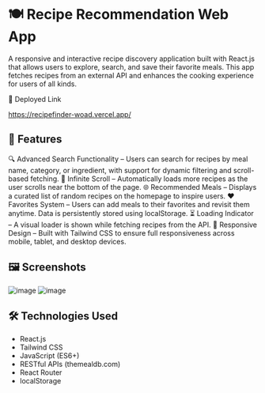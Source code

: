 # 🍽️ Recipe Recommendation Web App

A responsive and interactive recipe discovery application built with React.js that allows users to explore, search, and save their favorite meals. This app fetches recipes from an external API and enhances the cooking experience for users of all kinds.

🚀 Deployed Link

https://recipefinder-woad.vercel.app/

## 🌟 Features

🔍 Advanced Search Functionality – Users can search for recipes by meal name, category, or ingredient, with support for dynamic filtering and scroll-based fetching.
📜 Infinite Scroll – Automatically loads more recipes as the user scrolls near the bottom of the page.
🌐 Recommended Meals – Displays a curated list of random recipes on the homepage to inspire users.
❤️ Favorites System – Users can add meals to their favorites and revisit them anytime. Data is persistently stored using localStorage.
⏳ Loading Indicator – A visual loader is shown while fetching recipes from the API.
📱 Responsive Design – Built with Tailwind CSS to ensure full responsiveness across mobile, tablet, and desktop devices.

## 🖼️ Screenshots
![image](https://github.com/user-attachments/assets/865be1fa-fca9-42d1-8f31-5da3ec962644)
![image](https://github.com/user-attachments/assets/1f3da9ba-bad7-4389-943d-10a1078c66fc)


## 🛠️ Technologies Used

- React.js
- Tailwind CSS
- JavaScript (ES6+)
- RESTful APIs (themealdb.com)
- React Router
- localStorage



